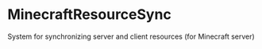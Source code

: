 # MinecraftResourceSync
System for synchronizing server and client resources (for Minecraft server)
